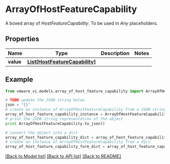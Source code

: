 # ArrayOfHostFeatureCapability

A boxed array of *HostFeatureCapability*. To be used in *Any* placeholders. 

## Properties
Name | Type | Description | Notes
------------ | ------------- | ------------- | -------------
**value** | [**List[HostFeatureCapability]**](HostFeatureCapability.md) |  | 

## Example

```python
from vmware_vi.models.array_of_host_feature_capability import ArrayOfHostFeatureCapability

# TODO update the JSON string below
json = "{}"
# create an instance of ArrayOfHostFeatureCapability from a JSON string
array_of_host_feature_capability_instance = ArrayOfHostFeatureCapability.from_json(json)
# print the JSON string representation of the object
print ArrayOfHostFeatureCapability.to_json()

# convert the object into a dict
array_of_host_feature_capability_dict = array_of_host_feature_capability_instance.to_dict()
# create an instance of ArrayOfHostFeatureCapability from a dict
array_of_host_feature_capability_form_dict = array_of_host_feature_capability.from_dict(array_of_host_feature_capability_dict)
```
[[Back to Model list]](../README.md#documentation-for-models) [[Back to API list]](../README.md#documentation-for-api-endpoints) [[Back to README]](../README.md)


